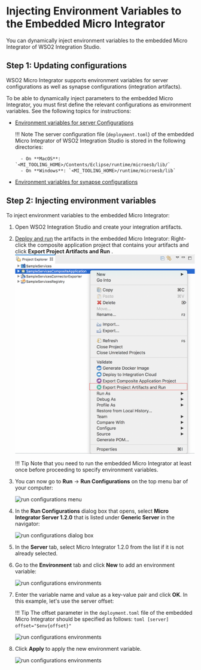 # Injecting Environment Variables to the Embedded Micro Integrator

You can dynamically inject environment variables to the embedded Micro Integrator of WSO2 Integration Studio.

## Step 1: Updating configurations

WSO2 Micro Integrator supports environment variables for server configurations as well as synapse configurations (integration artifacts).

To be able to dynamically inject parameters to the embedded Micro Integrator, you must first define the relevant configurations as environment variables. See the following topics for instructions:

- [Environment variables for server Configurations](../../setup/dynamic_server_configurations)

    !!! Note
        The server configuration file (`deployment.toml`) of the embedded Micro Integrator of WSO2 Integration Studio is stored in the following directories:
        
        - On **MacOS**: `<MI_TOOLING_HOME>/Contents/Eclipse/runtime/microesb/lib/`
        - On **Windows**: `<MI_TOOLING_HOME>/runtime/microesb/lib`

- [Environment variables for synapse configurations](../../develop/injecting-parameters)

## Step 2: Injecting environment variables

To inject environment variables to the embedded Micro Integrator:

1.  Open WSO2 Integration Studio and create your integration artifacts.
2.  [Deploy and run](../deploy-and-run) the artifacts in the embedded Micro Integrator: Right-click the composite application project that contains your artifacts and click **Export
    Project Artifacts and Run** .  
    ![build and run](../assets/img/create_project/testing_export_run.png)

    !!! Tip
        Note that you need to run the embedded Micro Integrator at least once before proceeding to specify environment variables.

4.  You can now go to **Run** -> **Run Configurations** on the top menu bar of your computer:

    ![run configurations menu](../../assets/img/run-configs-menu.png)

5.  In the **Run Configurations** dialog box that opens, select **Micro Integrator Server 1.2.0** that is listed under **Generic Server** in the navigator:

    ![run configurations dialog box](../../assets/img/run-configs-dialog-box.png)

6.  In the **Server** tab, select Micro Integrator 1.2.0 from the list if it is not already selected.
7.  Go to the **Environment** tab and click **New** to add an environment variable:

    ![run configurations environments](../../assets/img/run-configs-env.png)

8.  Enter the variable name and value as a key-value pair and click **OK**. In this example, let's use the server offset:

    !!! Tip
        The offset parameter in the `deployment.toml` file of the embedded Micro Integrator should be specified as follows:
        ```toml
        [server]
        offset="$env{offset}"
        ```

    ![run configurations environments](../../assets/img/run-configs-env-popup.png)


9.  Click **Apply** to apply the new environment variable.

    ![run configurations environments](../../assets/img/run-configs-env-apply.png)

